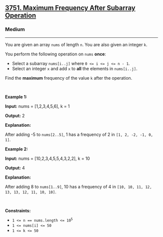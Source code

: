 <h2><a href="https://leetcode.com/problems/maximum-frequency-after-subarray-operation">3751. Maximum Frequency After Subarray Operation</a></h2><h3>Medium</h3><hr><p>You are given an array <code>nums</code> of length <code>n</code>. You are also given an integer <code>k</code>.</p>

<p>You perform the following operation on <code>nums</code> <strong>once</strong>:</p>

<ul>
	<li>Select a <span data-keyword="subarray-nonempty">subarray</span> <code>nums[i..j]</code> where <code>0 &lt;= i &lt;= j &lt;= n - 1</code>.</li>
	<li>Select an integer <code>x</code> and add <code>x</code> to <strong>all</strong> the elements in <code>nums[i..j]</code>.</li>
</ul>

<p>Find the <strong>maximum</strong> frequency of the value <code>k</code> after the operation.</p>

<p>&nbsp;</p>
<p><strong class="example">Example 1:</strong></p>

<div class="example-block">
<p><strong>Input:</strong> <span class="example-io">nums = [1,2,3,4,5,6], k = 1</span></p>

<p><strong>Output:</strong> <span class="example-io">2</span></p>

<p><strong>Explanation:</strong></p>

<p>After adding -5 to <code>nums[2..5]</code>, 1 has a frequency of 2 in <code>[1, 2, -2, -1, 0, 1]</code>.</p>
</div>

<p><strong class="example">Example 2:</strong></p>

<div class="example-block">
<p><strong>Input:</strong> <span class="example-io">nums = [10,2,3,4,5,5,4,3,2,2], k = 10</span></p>

<p><strong>Output:</strong> <span class="example-io">4</span></p>

<p><strong>Explanation:</strong></p>

<p>After adding 8 to <code>nums[1..9]</code>, 10 has a frequency of 4 in <code>[10, 10, 11, 12, 13, 13, 12, 11, 10, 10]</code>.</p>
</div>

<p>&nbsp;</p>
<p><strong>Constraints:</strong></p>

<ul>
	<li><code>1 &lt;= n == nums.length &lt;= 10<sup>5</sup></code></li>
	<li><code>1 &lt;= nums[i] &lt;= 50</code></li>
	<li><code>1 &lt;= k &lt;= 50</code></li>
</ul>
